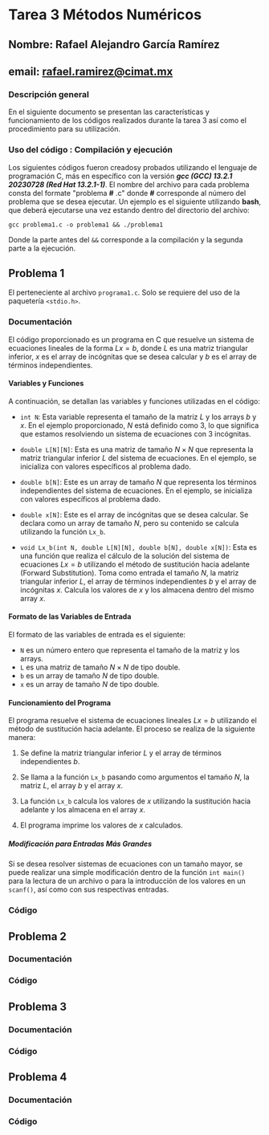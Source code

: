 # Tarea 3 Métodos Numéricos 
## Nombre: Rafael Alejandro García Ramírez 
## email: rafael.ramirez@cimat.mx
### Descripción general 
En el siguiente documento se presentan las características y funcionamiento de los códigos realizados durante la tarea 3 así como el procedimiento para su utilización.

### Uso del código : Compilación y ejecución

Los siguientes códigos fueron creadosy probados utilizando el lenguaje de programación C, más en específico con la versión **_gcc (GCC) 13.2.1 20230728 (Red Hat 13.2.1-1)_**. El nombre del archivo para cada problema consta del formate "problema **#** .c" donde **#** corresponde al número del problema que se desea ejecutar. Un ejemplo es el siguiente utilizando **bash**, que deberá ejecutarse una vez estando dentro del directorio del archivo:

`gcc problema1.c -o problema1 && ./problema1`

Donde la parte antes del `&&` corresponde a la compilación y la segunda parte a la ejecución.

## Problema 1
El perteneciente al archivo `programa1.c`. Solo se requiere del uso de la paquetería `<stdio.h>`.
### Documentación
El código proporcionado es un programa en C que resuelve un sistema de ecuaciones lineales de la forma $Lx = b$, donde $L$ es una matriz triangular inferior, $x$ es el array de incógnitas que se desea calcular y $b$ es el array de términos independientes.

#### Variables y Funciones

A continuación, se detallan las variables y funciones utilizadas en el código:

- `int N`: Esta variable representa el tamaño de la matriz $L$ y los arrays $b$ y $x$. En el ejemplo proporcionado, $N$ está definido como 3, lo que significa que estamos resolviendo un sistema de ecuaciones con 3 incógnitas.

- `double L[N][N]`: Esta es una matriz de tamaño $N\times N$ que representa la matriz triangular inferior $L$ del sistema de ecuaciones. En el ejemplo, se inicializa con valores específicos al problema dado.

- `double b[N]`: Este es un array de tamaño $N$ que representa los términos independientes del sistema de ecuaciones. En el ejemplo, se inicializa con valores específicos al problema dado.

- `double x[N]`: Este es el array de incógnitas que se desea calcular. Se declara como un array de tamaño $N$, pero su contenido se calcula utilizando la función `Lx_b`.

- `void Lx_b(int N, double L[N][N], double b[N], double x[N])`: Esta es una función que realiza el cálculo de la solución del sistema de ecuaciones $Lx = b$ utilizando el método de sustitución hacia adelante (Forward Substitution). Toma como entrada el tamaño $N$, la matriz triangular inferior $L$, el array de términos independientes $b$ y el array de incógnitas $x$. Calcula los valores de $x$ y los almacena dentro del mismo array $x$.

#### Formato de las Variables de Entrada

El formato de las variables de entrada es el siguiente:

- `N` es un número entero que representa el tamaño de la matriz y los arrays.
- `L` es una matriz de tamaño $N \times N$ de tipo double.
- `b` es un array de tamaño $N$ de tipo double.
- `x` es un array de tamaño $N$ de tipo double.

#### Funcionamiento del Programa

El programa resuelve el sistema de ecuaciones lineales $Lx = b$ utilizando el método de sustitución hacia adelante. El proceso se realiza de la siguiente manera:

1. Se define la matriz triangular inferior $L$ y el array de términos independientes $b$.

2. Se llama a la función `Lx_b` pasando como argumentos el tamaño $N$, la matriz $L$, el array $b$ y el array $x$.

3. La función `Lx_b` calcula los valores de $x$ utilizando la sustitución hacia adelante y los almacena en el array $x$.

4. El programa imprime los valores de $x$ calculados.

#####  Modificación para Entradas Más Grandes

Si se desea resolver sistemas de ecuaciones con un tamaño mayor, se puede realizar una simple modificación dentro de la función `int main()` para la lectura de un archivo o para la introducción de los valores en un `scanf()`, así como con sus respectivas entradas. 
### Código

## Problema 2
### Documentación

### Código

## Problema 3 
### Documentación

### Código

## Problema 4 
### Documentación

### Código

